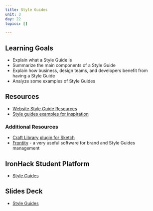 ```yaml
---
title: Style Guides
unit: 3
day: 22
topics: []

---
```

## Learning Goals
- Explain what a Style Guide is
- Summarize the main components of a Style Guide
- Explain how business, design teams, and developers benefit from having a Style Guide
- Analyze some examples of Style Guides

## Resources
- [Website Style Guide Resources](http://styleguides.io/)
- [Style guides examples for inspiration](http://styleguides.io/examples)

### Additional Resources
- [Craft Library plugin for Sketch](https://www.invisionapp.com/craft)
- [Frontity](https://www.frontify.com/) - a very useful software for brand and Style Guides management

## IronHack Student Platform
- [Style Guides](http://learn.ironhack.com/#/learning_unit/7094)

## Slides Deck
- [Style Guides](https://drive.google.com/open?id=1BMfQoMM5k4_zWTxp2_xGNZ7_bPfY77GhAjFA5g5RR2I)
